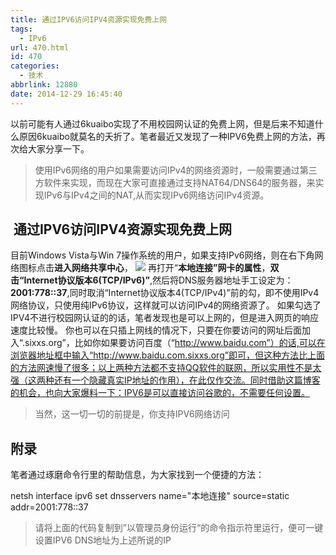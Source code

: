 ```yaml
---
title: 通过IPV6访问IPV4资源实现免费上网
tags:
  - IPv6
url: 470.html
id: 470
categories:
  - 技术
abbrlink: 12880
date: 2014-12-29 16:45:40
---
```


以前可能有人通过6kuaibo实现了不用校园网认证的免费上网，但是后来不知道什么原因6kuaibo就莫名的夭折了。笔者最近又发现了一种IPV6免费上网的方法，再次给大家分享一下。

> 使用IPv6网络的用户如果需要访问IPv4的网络资源时，一般需要通过第三方软件来实现，而现在大家可直接通过支持NAT64/DNS64的服务器，来实现IPv6与IPv4之间的NAT,从而实现IPv6网络访问IPv4资源。

 通过IPV6访问IPV4资源实现免费上网
---------------------

目前Windows Vista与Win 7操作系统的用户，如果支持IPv6网络，则在右下角网络图标点击**进入网络共享中心**， ![](http://baiyuan.wang/wp-content/uploads/2015/01/20150127153832_44148.png) 再打开“**本地连接”网卡的属性**，**双击“Internet协议版本6(TCP/IPv6)”**,然后将DNS服务器地址手工设定为：**2001:778::37**,同时取消“Internet协议版本4(TCP/IPv4)”前的勾，即不使用IPv4网络协议，只使用纯IPv6协议，这样就可以访问IPv4的网络资源了。 如果勾选了IPV4不进行校园网认证的的话，笔者发现也是可以上网的，但是进入网页的响应速度比较慢。 你也可以在只插上网线的情况下，只要在你要访问的网址后面加入“.sixxs.org”，比如你如果要访问百度（“http://www.baidu.com”）的话,可以在浏览器地址框中输入“http://www.baidu.com.sixxs.org”即可，但这种方法比上面的方法网速慢了很多；以上两种方法都不支持QQ软件的联网，所以实用性不是太强（这两种还有一个隐藏真实IP地址的作用），在此仅作交流。同时借助这篇博客的机会，也向大家爆料一下：IPV6是可以直接访问谷歌的，不需要任何设置。  

> 当然，这一切一切的前提是，你支持IPV6网络访问

附录
--

笔者通过琢磨命令行里的帮助信息，为大家找到一个便捷的方法：  

netsh interface ipv6 set dnsservers name="本地连接" source=static addr=2001:778::37

> 请将上面的代码复制到”以管理员身份运行“的命令指示符里运行，便可一键设置IPV6 DNS地址为上述所说的IP